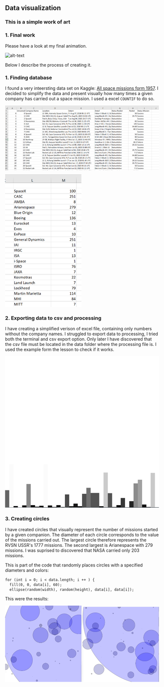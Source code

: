 ## Data visualization
### This is a simple work of art

### 1. Final work
Please have a look at my final animation. 

![alt-text](https://github.com/martapienkosz/interactivemedia/blob/master/Media/movingGridClass.gif)

Below I describe the process of creating it.

### 1. Finding database
I found a very inteersting data set on Kaggle: [All space missions form 1957](https://www.kaggle.com/agirlcoding/all-space-missions-from-1957). I decided to simplify the data and present visually how many times a given company has carried out a space mission. I used a excel `COUNTIF` to do so.

<img src="https://github.com/martapienkosz/interactivemedia/blob/master/Media/ex_4.2.png" width="700"> <img src="https://github.com/martapienkosz/interactivemedia/blob/master/Media/ex_4.3.png" width="250">

### 2. Exporting data to csv and processing
I have creating a simplified verison of excel file, containing only numbers without the company names. I struggled to export data to processing, I tried both the terminal and csv export option. Only later I have discovered that the csv file must be located in the data folder where the processing file is. I used the example form the lesson to check if it works.

<img src="https://github.com/martapienkosz/interactivemedia/blob/master/Media/ex_4.4.png" width="700">

### 3. Creating circles
I have created circles that visually represent the number of missions started by a given companion. The diameter of each circle corresponds to the value of the missions carried out. The largest circle therefore represents the RVSN USSR's 1777 missions. The second largest is Arianespace with 279 missions. I was suprised to discovered that NASA carried only 203 missions.

This is part of the code that randomly places circles with a specified diameters and colors:
````
for (int i = 0; i < data.length; i ++ ) {
  fill(0, 0, data[i], 60);
  ellipse(random(width), random(height), data[i], data[i]);
````
This were the results:

<img src="https://github.com/martapienkosz/interactivemedia/blob/master/Media/ex_4.6.png" width="250"> <img src="https://github.com/martapienkosz/interactivemedia/blob/master/Media/ex_4.7.png" width="250"> 
